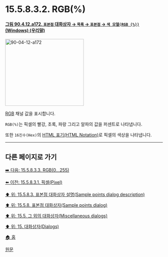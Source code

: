 # 15.5.8.3.2. RGB(%)

<a id="90-04-12-a172"></a>

#### [그림 90.4.12.a172. `표본점` 대화상자 → `목록` → `표본점` → `색 모델(RGB (%))` (Windows) (우리말)](./90-04-0012-sample_points.md#90-04-12-a172)
<img width="251" height="213" alt="90-04-12-a172" src="https://github.com/user-attachments/assets/0cb3da2e-5478-4283-b99e-81c2b689fc81" />

[RGB](./19-glossaryx-color_model_rgb.md) 채널 값을 표시합니다.

`RGB(%)`는 픽셀의 빨강, 초록, 파랑 그리고 알파의 값을 퍼센트로 나타냅니다.

또한 `16진수(Hex)`의 [HTML 표기(HTML Notation)](./19-glossaryx-html_notation.md)로 픽셀의 색상을 나타냅니다.

***

## 다른 페이지로 가기

[➡️ 다음: 15.5.8.3.3. RGB(0…255)](./15-05-08-03-03-rgb_0_255.md)

[⬅️ 이전: 15.5.8.3.1. 픽셀(Pixel)](./15-05-08-03-01-pixel.md)

[⬆️ 위: 15.5.8.3. 표본점 대화상자 설명(Sample points dialog description)](./15-05-08-03-00-sample_points_dialog_description.md)

[⬆️ 위: 15.5.8. 표본점 대화상자(Sample points dialog)](./15-05-08-00-sample-points-dialog.md)

[⬆️ 위: 15.5. 그 외의 대화상자(Miscellaneous dialogs)](./15-05-00-miscellaneous-dialogs.md)

[⬆️ 위: 15. 대화상자(Dialogs)](./15-00-dialogs.md)

[🏠 홈](./00-home.md)

[원문](https://docs.gimp.org/2.10/ko/gimp-sample-point-dialog.html#idm22128)